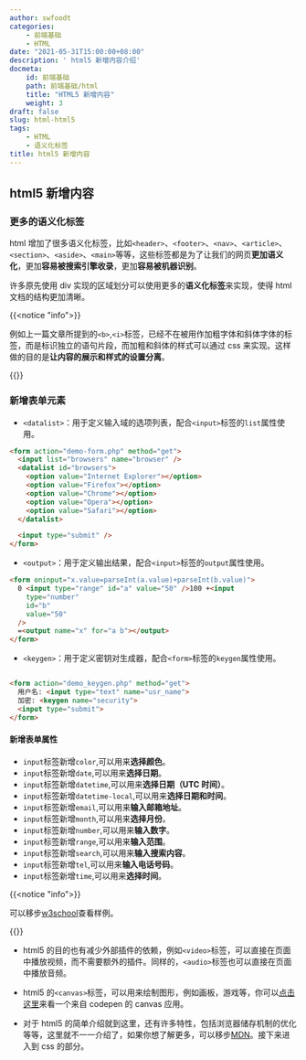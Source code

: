 ```yaml
---
author: swfoodt
categories:
    - 前端基础
    - HTML
date: "2021-05-31T15:00:00+08:00"
description: ' html5 新增内容介绍'
docmeta:
    id: 前端基础
    path: 前端基础/html
    title: "HTML5 新增内容"
    weight: 3
draft: false
slug: html-html5
tags:
    - HTML
    - 语义化标签
title: html5 新增内容
---
```




## html5 新增内容

### 更多的语义化标签

html 增加了很多语义化标签，比如`<header>`、`<footer>`、`<nav>`、`<article>`、`<section>`、`<aside>`、`<main>`等等，这些标签都是为了让我们的网页**更加语义化**，更加**容易被搜索引擎收录**，更加**容易被机器识别**。

许多原先使用 div 实现的区域划分可以使用更多的**语义化标签**来实现，使得 html 文档的结构更加清晰。

{{<notice "info">}}

例如上一篇文章所提到的`<b>`,`<i>`标签，已经不在被用作加粗字体和斜体字体的标签，而是标识独立的语句片段，而加粗和斜体的样式可以通过 css 来实现。这样做的目的是**让内容的展示和样式的设置分离**。

{{</notice>}}

### 新增表单元素

- `<datalist>`：用于定义输入域的选项列表，配合`<input>`标签的`list`属性使用。

```html
<form action="demo-form.php" method="get">
  <input list="browsers" name="browser" />
  <datalist id="browsers">
    <option value="Internet Explorer"></option>
    <option value="Firefox"></option>
    <option value="Chrome"></option>
    <option value="Opera"></option>
    <option value="Safari"></option>
  </datalist>

  <input type="submit" />
</form>
```

- `<output>`：用于定义输出结果，配合`<input>`标签的`output`属性使用。

```html
<form oninput="x.value=parseInt(a.value)+parseInt(b.value)">
  0 <input type="range" id="a" value="50" />100 +<input
    type="number"
    id="b"
    value="50"
  />
  =<output name="x" for="a b"></output>
</form>
```

- `<keygen>`：用于定义密钥对生成器，配合`<form>`标签的`keygen`属性使用。

```html

<form action="demo_keygen.php" method="get">
  用户名: <input type="text" name="usr_name">
  加密: <keygen name="security">
  <input type="submit">
</form>

```

#### 新增表单属性

- `input`标签新增`color`,可以用来**选择颜色**。
- `input`标签新增`date`,可以用来**选择日期**。
- `input`标签新增`datetime`,可以用来**选择日期（UTC 时间）**。
- `input`标签新增`datetime-local`,可以用来**选择日期和时间**。
- `input`标签新增`email`,可以用来**输入邮箱地址**。
- `input`标签新增`month`,可以用来**选择月份**。
- `input`标签新增`number`,可以用来**输入数字**。
- `input`标签新增`range`,可以用来**输入范围**。
- `input`标签新增`search`,可以用来**输入搜索内容**。
- `input`标签新增`tel`,可以用来**输入电话号码**。
- `input`标签新增`time`,可以用来**选择时间**。

{{<notice "info">}}

可以移步[w3school](https://www.w3school.com.cn/html/html_form_attributes.asp)查看样例。

{{</notice>}}

- html5 的目的也有减少外部插件的依赖，例如`<video>`标签，可以直接在页面中播放视频，而不需要额外的插件。同样的，`<audio>`标签也可以直接在页面中播放音频。

- html5 的`<canvas>`标签，可以用来绘制图形，例如画板，游戏等，你可以[点击这里](#该博客文章还未完善)来看一个来自 codepen 的 canvas 应用。

- 对于 html5 的简单介绍就到这里，还有许多特性，包括浏览器储存机制的优化等等，这里就不一一介绍了，如果你想了解更多，可以移步[MDN](https://developer.mozilla.org/en-US/docs/Glossary/HTML5)。接下来进入到 css 的部分。
